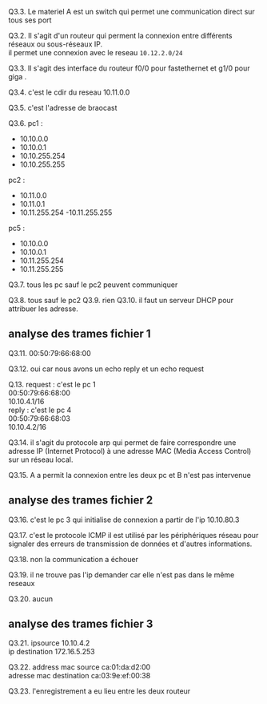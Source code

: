 Q3.3. Le materiel A est un switch qui permet une communication direct sur tous ses port   

Q3.2. Il s'agit d'un routeur qui perment la connexion entre différents réseaux ou sous-réseaux IP.  
 il permet une connexion avec le reseau `10.12.2.0/24`

Q3.3. Il s'agit des interface du routeur f0/0 pour fastethernet et g1/0 pour giga .

Q3.4. c'est le cdir du reseau 10.11.0.0

Q3.5. c'est l'adresse de braocast 

Q3.6. 
pc1 : 
- 10.10.0.0 
 - 10.10.0.1 
 - 10.10.255.254
 - 10.10.255.255
 
 pc2 :
 - 10.11.0.0
 - 10.11.0.1
 - 10.11.255.254
 -10.11.255.255

 pc5 :
 - 10.10.0.0
 - 10.10.0.1
 - 10.11.255.254
 - 10.11.255.255

 Q3.7.  tous les pc sauf le pc2 peuvent communiquer

 Q3.8. tous sauf le pc2 
 Q3.9. rien
 Q3.10. il faut un serveur DHCP pour attribuer les adresse.

 ## analyse des trames fichier 1

Q3.11. 00:50:79:66:68:00

 Q3.12. oui car nous avons un echo reply et un echo request

 Q.13. request :  c'est le pc 1   
                00:50:79:66:68:00  
                10.10.4.1/16  
    reply : c'est le pc 4  
            00:50:79:66:68:03  
            10.10.4.2/16  

 Q3.14. il s'agit du protocole arp qui permet de faire correspondre une adresse IP (Internet Protocol) à une adresse MAC (Media Access Control) sur un réseau local.

 Q3.15. A a permit la connexion entre les deux pc et B n'est pas intervenue

 ## analyse des trames fichier 2

 Q3.16. c'est le pc 3 qui initialise de connexion a partir de l'ip 10.10.80.3  

 Q3.17. c'est le protocole ICMP il est utilisé par les périphériques réseau pour signaler des erreurs de transmission de données et d'autres informations.

 Q3.18.  non la communication a échouer

 Q3.19. il ne trouve pas l'ip demander car elle n'est pas dans le même reseaux 

 Q3.20. aucun

 ## analyse des trames fichier 3

Q3.21. ipsource 10.10.4.2  
    ip destination 172.16.5.253

Q3.22. address mac source ca:01:da:d2:00  
   adresse mac destination ca:03:9e:ef:00:38
    

Q3.23. l'enregistrement a eu lieu entre les deux routeur

